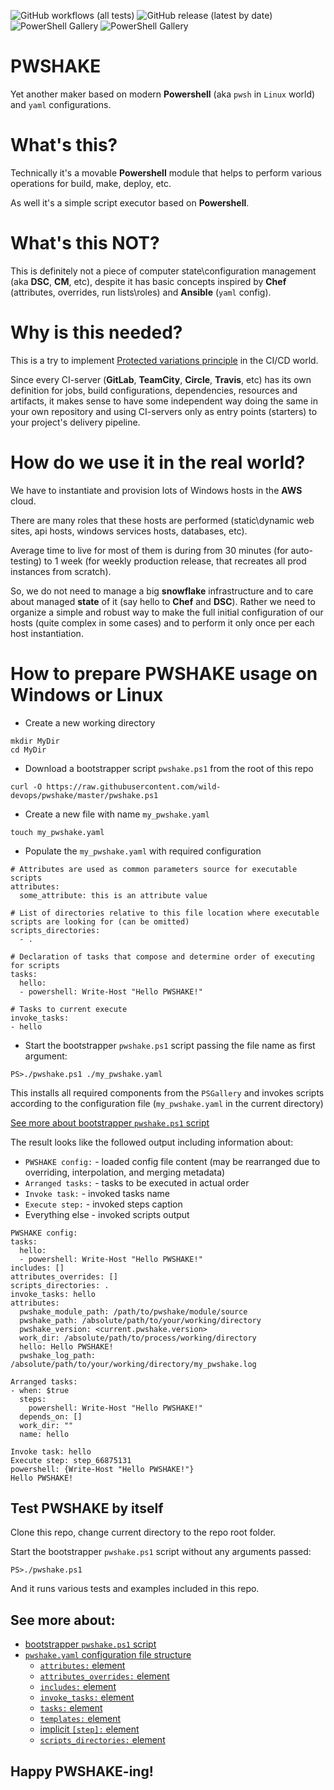 ![GitHub workflows (all tests)](https://github.com/wild-devops/pwshake/workflows/all%20tests/badge.svg)
![GitHub release (latest by date)](https://img.shields.io/github/v/release/wild-devops/pwshake)
![PowerShell Gallery](https://img.shields.io/powershellgallery/v/pwshake)
![PowerShell Gallery](https://img.shields.io/powershellgallery/dt/pwshake)

# PWSHAKE
Yet another maker based on modern **Powershell** (aka `pwsh` in `Linux` world) and `yaml` configurations.

# What's this?
Technically it's a movable **Powershell** module that helps to perform various operations for build, make, deploy, etc.

As well it's a simple script executor based on **Powershell**.

# What's this NOT?
This is definitely not a piece of computer state\configuration management (aka **DSC**, **CM**, etc), despite it has basic concepts inspired by **Chef** (attributes, overrides, run lists\roles) and **Ansible** (`yaml` config).

# Why is this needed?
This is a try to implement [Protected variations principle](https://en.wikipedia.org/wiki/GRASP_(object-oriented_design)#Protected_variations) in the CI/CD world.

Since every CI-server (**GitLab**, **TeamCity**, **Circle**, **Travis**, etc) has its own definition for jobs, build configurations, dependencies, resources and artifacts, it makes sense to have some independent way doing the same in your own repository and using CI-servers only as entry points (starters) to your project's delivery pipeline.

# How do we use it in the real world?
We have to instantiate and provision lots of Windows hosts in the **AWS** cloud.

There are many roles that these hosts are performed (static\dynamic web sites, api hosts, windows services hosts, databases, etc).

Average time to live for most of them is during from 30 minutes (for auto-testing) to 1 week (for weekly production release, that recreates all prod instances from scratch).

So, we do not need to manage a big **snowflake** infrastructure and to care about managed **state** of it (say hello to **Chef** and **DSC**). Rather we need to organize a simple and robust way to make the full initial configuration of our hosts (quite complex in some cases) and to perform it only once per each host instantiation.

# How to prepare **PWSHAKE** usage on Windows or Linux

* Create a new working directory

```
mkdir MyDir
cd MyDir
```

* Download a bootstrapper script `pwshake.ps1` from the root of this repo

```
curl -O https://raw.githubusercontent.com/wild-devops/pwshake/master/pwshake.ps1
```
  
* Create a new file with name `my_pwshake.yaml`

```
touch my_pwshake.yaml
```
* Populate the `my_pwshake.yaml` with required configuration

```
# Attributes are used as common parameters source for executable scripts
attributes:
  some_attribute: this is an attribute value

# List of directories relative to this file location where executable scripts are looking for (can be omitted)
scripts_directories:
  - .

# Declaration of tasks that compose and determine order of executing for scripts
tasks:
  hello:
  - powershell: Write-Host "Hello PWSHAKE!"

# Tasks to current execute
invoke_tasks:
- hello

```

* Start the bootstrapper `pwshake.ps1` script passing the file name as first argument:

```
PS>./pwshake.ps1 ./my_pwshake.yaml
```
This installs all required components from the `PSGallery` and invokes scripts according to the configuration file (`my_pwshake.yaml` in the current directory)

[See more about bootstrapper `pwshake.ps1` script](/doc/bootstrapper.md)


The result looks like the followed output including information about:
*  `PWSHAKE config:` - loaded config file content (may be rearranged due to overriding, interpolation, and merging metadata)
*  `Arranged tasks:` - tasks to be executed in actual order
*  `Invoke task:` - invoked tasks name
*  `Execute step:` - invoked steps caption
*  Everything else - invoked scripts output

```
PWSHAKE config:
tasks:
  hello:
  - powershell: Write-Host "Hello PWSHAKE!"
includes: []
attributes_overrides: []
scripts_directories: .
invoke_tasks: hello
attributes:
  pwshake_module_path: /path/to/pwshake/module/source
  pwshake_path: /absolute/path/to/your/working/directory
  pwshake_version: <current.pwshake.version>
  work_dir: /absolute/path/to/process/working/directory
  hello: Hello PWSHAKE!
  pwshake_log_path: /absolute/path/to/your/working/directory/my_pwshake.log

Arranged tasks:
- when: $true
  steps:
    powershell: Write-Host "Hello PWSHAKE!"
  depends_on: []
  work_dir: ""
  name: hello

Invoke task: hello
Execute step: step_66875131
powershell: {Write-Host "Hello PWSHAKE!"}
Hello PWSHAKE!
```
## Test **PWSHAKE** by itself

Clone this repo, change current directory to the repo root folder.

Start the bootstrapper `pwshake.ps1` script without any arguments passed:
```
PS>./pwshake.ps1
```
And it runs various tests and examples included in this repo.

## See more about:
* [bootstrapper `pwshake.ps1` script](/doc/bootstrapper.md)
* [`pwshake.yaml` configuration file structure](/doc/config.md)
  * [`attributes:` element](/doc/attributes.md)
  * [`attributes_overrides:` element](/doc/attributes_overrides.md)
  * [`includes:` element](/doc/includes.md)
  * [`invoke_tasks:` element](/doc/invoke_tasks.md)
  * [`tasks:` element](/doc/tasks.md)
  * [`templates:` element](/doc/templates.md)
  * [implicit `[step]:` element](/doc/step.md)
  * [`scripts_directories:` element](/doc/scripts_directories.md)

## Happy **PWSHAKE**-ing!
